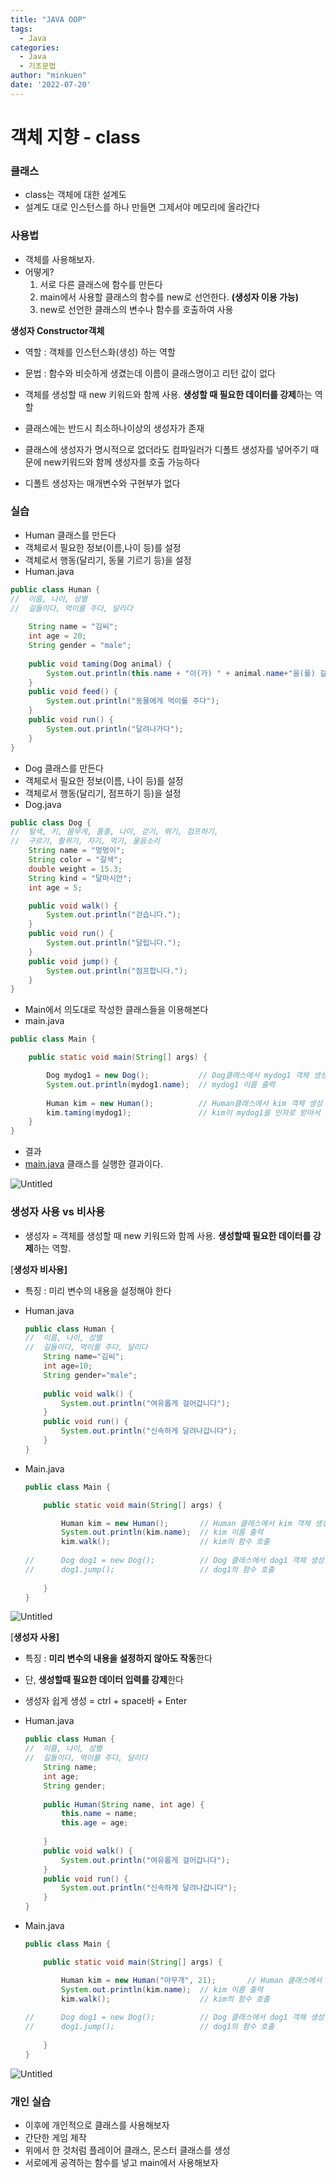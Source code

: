 ```yaml
---
title: "JAVA OOP"
tags:
  - Java
categories:
  - Java
  - 기초문법
author: "minkuen"
date: '2022-07-20'
---
```


# 객체 지향 - class

### 클래스

- class는 객체에 대한 설계도
- 설계도 대로 인스턴스를 하나 만들면 그제서야 메모리에 올라간다

### 사용법

- 객체를 사용해보자.
- 어떻게?
    1. 서로 다른 클래스에 함수를 만든다
    2. main에서 사용할 클래스의 함수를 new로 선언한다. **(생성자 이용 가능)**
    3. new로 선언한 클래스의 변수나 함수를 호출하여 사용

**생성자 Constructor객체**

- 역할 : 객체를 인스턴스화(생성) 하는 역할
- 문법 : 함수와 비슷하게 생겼는데 이름이 클래스명이고 리턴 값이 없다

- 객체를 생성할 때 new 키워드와 함께 사용. **생성할 때 필요한 데이터를 강제**하는 역할
- 클래스에는 반드시 최소하나이상의 생성자가 존재
- 클래스에 생성자가 명시적으로 없더라도 컴파일러가 디폴트 생성자를 넣어주기 때문에 new키워드와 함께 생성자를 호출 가능하다
- 디폴트 생성자는 매개변수와 구현부가 없다

### 실습

- Human 클래스를 만든다
- 객체로서 필요한 정보(이름,나이 등)를 설정
- 객체로서 행동(달리기, 동물 기르기 등)을 설정
- Human.java

```java
public class Human {
//	이름, 나이, 성별
//	길들이다, 먹이를 주다, 달리다
	
	String name = "김씨";
	int age = 20;
	String gender = "male";
	
	public void taming(Dog animal) {
		System.out.println(this.name + "이(가) " + animal.name+"을(를) 길들이겠습니다.");
	}
	public void feed() {
		System.out.println("동물에게 먹이를 주다");
	}
	public void run() {
		System.out.println("달려나가다");
	}
}
```

- Dog 클래스를 만든다
- 객체로서 필요한 정보(이름, 나이 등)를 설정
- 객체로서 행동(달리기, 점프하기 등)을 설정
- Dog.java

```java
public class Dog {
//	털색, 키, 몸무게, 품종, 나이, 걷기, 뛰기, 점프하기,
//	구르기, 활퀴기, 자기, 먹기, 울음소리
	String name = "멍멍이";
	String color = "갈색";
	double weight = 15.3;
	String kind = "달마시안";
	int age = 5;

	public void walk() {
		System.out.println("걷습니다.");
	}
	public void run() {
		System.out.println("달립니다.");
	}
	public void jump() {
		System.out.println("점프합니다.");
	}
}
```

- Main에서 의도대로 작성한 클래스들을 이용해본다
- main.java

```java
public class Main {

	public static void main(String[] args) {

		Dog mydog1 = new Dog();           // Dog클래스에서 mydog1 객체 생성
		System.out.println(mydog1.name);  // mydog1 이름 출력
		
		Human kim = new Human();          // Human클래스에서 kim 객체 생성
		kim.taming(mydog1);               // kim이 mydog1을 인자로 받아서 함수 싱행 
	}
}
```

- 결과
- [main.java](http://main.java) 클래스를 실행한 결과이다.

![Untitled](/images/Java_OOP/Untitled.png)

### 생성자 사용 vs 비사용

- 생성자 = 객체를 생성할 때 new 키워드와 함께 사용. **생성할때 필요한 데이터를 강제**하는 역할.

[**생성자 비사용]**

- 특징 : 미리 변수의 내용을 설정해야 한다
- Human.java
    
    ```java
    public class Human {
    //	이름, 나이, 성별
    //	길들이다, 먹이를 주다, 달리다
    	String name="김씨";
    	int age=10;
    	String gender="male";
    	
    	public void walk() {
    		System.out.println("여유롭게 걸어갑니다");
    	}
    	public void run() {
    		System.out.println("신속하게 달려나갑니다");
    	}
    }
    ```
    
- Main.java
    
    ```java
    public class Main {
    
    	public static void main(String[] args) {
    
    		Human kim = new Human();       // Human 클래스에서 kim 객체 생성
    		System.out.println(kim.name);  // kim 이름 출력
    		kim.walk();                    // kim의 함수 호출
    		
    //		Dog dog1 = new Dog();          // Dog 클래스에서 dog1 객체 생성
    //		dog1.jump();				   // dog1의 함수 호출
    		
    	}
    }
    ```
    

![Untitled](/images/Java_OOP/Untitled%201.png)

[**생성자 사용]**

- 특징 : **미리 변수의 내용을 설정하지 않아도  작동**한다
- 단, **생성할때 필요한 데이터 입력를 강제**한다
- 생성자 쉽게 생성 = ctrl + space바 + Enter
- Human.java
    
    ```java
    public class Human {
    //	이름, 나이, 성별
    //	길들이다, 먹이를 주다, 달리다
    	String name;
    	int age;
    	String gender;
    	
    	public Human(String name, int age) {
    		this.name = name;
    		this.age = age;
    	
    	}
    	public void walk() {
    		System.out.println("여유롭게 걸어갑니다");
    	}
    	public void run() {
    		System.out.println("신속하게 달려나갑니다");
    	}
    }
    ```
    
- Main.java
    
    ```java
    public class Main {
    
    	public static void main(String[] args) {
    
    		Human kim = new Human("아무개", 21);       // Human 클래스에서 kim 객체 생성
    		System.out.println(kim.name);  // kim 이름 출력
    		kim.walk();                    // kim의 함수 호출
    		
    //		Dog dog1 = new Dog();          // Dog 클래스에서 dog1 객체 생성
    //		dog1.jump();				   // dog1의 함수 호출
    		
    	}
    }
    ```
    

![Untitled](/images/Java_OOP/Untitled%202.png)

### 개인 실습

- 이후에 개인적으로 클래스를 사용해보자
- 간단한 게임 제작
- 위에서 한 것처럼 플레이어 클래스, 몬스터 클래스를 생성
- 서로에게 공격하는 함수를 넣고 main에서 사용해보자